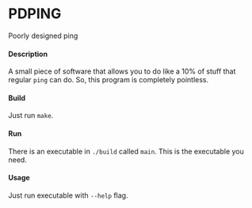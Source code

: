 # PDPING
Poorly designed ping
#### Description
A small piece of software that allows you to do like a 10% of stuff that regular `ping` can do. So, this program is completely pointless.
#### Build
Just run `make`.
#### Run
There is an executable in `./build` called `main`. This is the executable you need.
#### Usage
Just run executable with `--help` flag.

